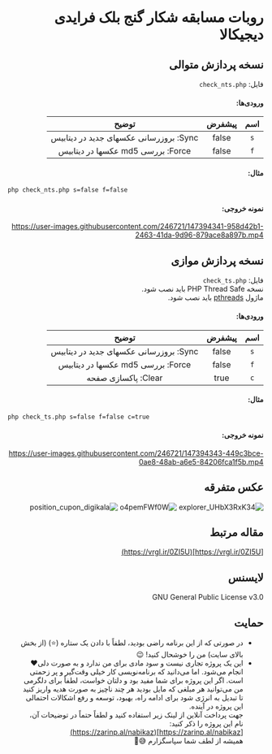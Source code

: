 <div dir=rtl>

# روبات مسابقه شکار گنج بلک فرایدی دیجیکالا

## نسخه پردازش متوالی
فایل: `check_nts.php`

#### ورودی‌ها:
| اسم | پیشفرض | توضیح |
|:---:|:-----:|:-------:|
| `s` | false | Sync: بروزرسانی عکسهای جدید در دیتابیس |
| `f` | false | Force: بررسی md5 عکسها در دیتابیس |

#### مثال:
<div dir=ltr>

```BASH
php check_nts.php s=false f=false
```
</div><div dir=rtl>

#### نمونه خروجی:

https://user-images.githubusercontent.com/246721/147394341-958d42b1-2463-41da-9d96-879ace8a897b.mp4

## نسخه پردازش موازی
فایل: `check_ts.php` \
نسخه PHP Thread Safe باید نصب شود. \
ماژول [pthreads](https://www.php.net/manual/en/pthreads.installation.php) باید نصب شود.

#### ورودی‌ها:
| اسم | پیشفرض | توضیح |
|:---:|:-----:|:-------:|
| `s` | false | Sync: بروزرسانی عکسهای جدید در دیتابیس |
| `f` | false | Force: بررسی md5 عکسها در دیتابیس |
| `c` | true  | Clear: پاکسازی صفحه |

#### مثال:
<div dir=ltr>

```BASH
php check_ts.php s=false f=false c=true
```
</div><div dir=rtl>

#### نمونه خروجی:

https://user-images.githubusercontent.com/246721/147394343-449c3bce-0ae8-48ab-a6e5-84206fca1f5b.mp4

## عکس متفرقه

![explorer_UHbX3RxK34](https://user-images.githubusercontent.com/246721/147394630-f2834dce-c787-4a79-908a-00fd36fb6450.png)
![o4pemFWf0W](https://user-images.githubusercontent.com/246721/147394633-efc87719-501e-4431-8740-4ff7e3b025fb.png)
![position_cupon_digikala](https://user-images.githubusercontent.com/246721/147394635-0261f5a3-86a6-4e4d-9068-0ff3860453ba.png)


## مقاله مرتبط
[https://vrgl.ir/0ZI5U](https://vrgl.ir/0ZI5U)

## لایسنس
GNU General Public License v3.0

## حمایت
* در صورتی که از این برنامه راضی بودید، لطفاً با دادن یک ستاره (:star:) (از بخش بالای سایت) من را خوشحال کنید! :wink:
* این یک پروژه تجاری نیست و سود مادی برای من ندارد و به صورت دلی:heart: انجام می‌شود. اما می‌دانید که برنامه‌نویسی کار خیلی وقت‌گیر و پر زحمتی است. اگر این پروژه برای شما مفید بود و دلتان خواست، لطفاً برای دلگرمی من می‌توانید هر مبلغی که مایل بودید هر چند ناچیز به صورت هدیه واریز کنید تا تبدیل به انرژی شود برای ادامه راه، بهبود، توسعه و رفع اشکالات احتمالی این پروژه در آینده.<br>
جهت پرداخت آنلاین از لینک زیر استفاده کنید و لطفاً حتماً در توضیحات آن، نام این پروژه را ذکر کنید:<br>
[https://zarinp.al/nabikaz](https://zarinp.al/nabikaz)<br>
همیشه از لطف شما سپاسگزارم :sweat_smile::rose:

